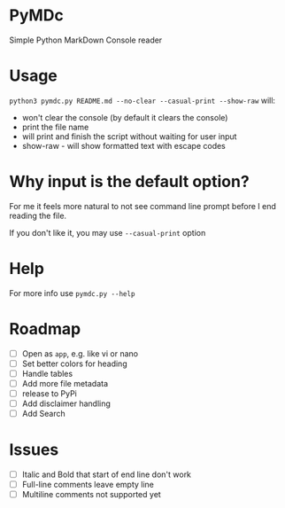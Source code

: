 # PyMDc
Simple Python MarkDown Console reader

# Usage
``python3 pymdc.py README.md --no-clear --casual-print --show-raw`` will:
* won't clear the console (by default it clears the console)
* print the file name
* will print and finish the script without waiting for user input
* show-raw - will show formatted text with escape codes

# Why input is the default option?
For me it feels more natural to not see command line prompt before I end reading the file.

If you don't like it, you may use ``--casual-print`` option

# Help
For more info use ``pymdc.py --help``

# Roadmap
- [ ] Open as ``app``, e.g. like vi or nano
- [ ] Set better colors for heading
- [ ] Handle tables
- [ ] Add more file metadata
- [ ] release to PyPi
- [ ] Add disclaimer handling
- [ ] Add Search

# Issues
- [ ] Italic and Bold that start of end line don't work
- [ ] Full-line comments leave empty line
- [ ] Multiline comments not supported yet
